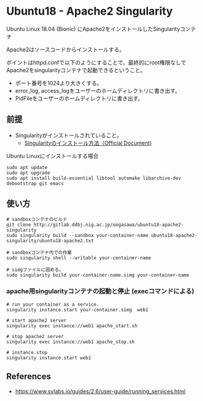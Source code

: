 # Ubuntu18 - Apache2 Singularity

Ubuntu Linux 18.04 (Bionic) にApache2をインストールしたSingularityコンテナ

Apache2はソースコードからインストールする。

ポイントはhttpd.confで以下のようにすることで、最終的にroot権限なしでApache2をsingularityコンテナで起動できるということ。

- ポート番号を1024より大きくする。
- error_log, access_logをユーザーのホームディレクトリに書き出す。
- PidFileをユーザーのホームディレクトリに書き出す。



## 前提

- Singularityがインストールされていること。
    - [Singularityのインストール方法（Official Document)](https://www.sylabs.io/guides/2.6/user-guide/installation.html) 
    

Ubuntu Linuxにインストールする場合

    sudo apt update
    sudo apt upgrade
    sudo apt install build-essential libtool automake libarchive-dev debootstrap git emacs
    
    
    
    

## 使い方

    # sandboxコンテナのビルド
    git clone http://gitlab.ddbj.nig.ac.jp/oogasawa/ubuntu18-apache2-singularity
    sudo singularity build --sandbox your-container-name ubuntu18-apache2-singularity/ubuntu18-apache2.txt
    
    # sandboxコンテナ内での作業
    sudo singularity shell --writable your-container-name
    
    # simgファイルに固める。
    sudo singularity build your-container-name.simg your-container-name
    
### apache用singularityコンテナの起動と停止 (execコマンドによる)

    # run your container as a service.
    singularity instance.start your-container.simg  web1
    
    # start apache2 server
    singularity exec instance://web1 apache_start.sh
    
    # stop apache2 server
    singularity exec instance://web1 apache_stop.sh
    
    # instance.stop 
    singularity instance.start web1
    
## References

- https://www.sylabs.io/guides/2.6/user-guide/running_services.html




    
    
